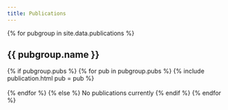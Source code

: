 ```yaml
---   
title: Publications     
---   
```




{% for pubgroup in site.data.publications %}
  <h2 id="{{ pubgroup.id }}">{{ pubgroup.name }}</h2>

  {% if pubgroup.pubs %}
  {% for pub in pubgroup.pubs %} {% include publication.html pub = pub %}<br/><br/>{% endfor %}
  {% else %}
  No publications currently
  {% endif %}
{% endfor %}

